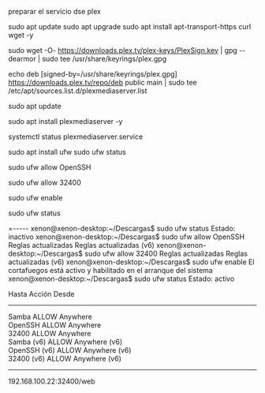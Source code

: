 preparar el servicio dse plex

sudo apt update
sudo apt upgrade
sudo apt install apt-transport-https curl wget -y


sudo wget -O- https://downloads.plex.tv/plex-keys/PlexSign.key | gpg --dearmor | sudo tee /usr/share/keyrings/plex.gpg

echo deb [signed-by=/usr/share/keyrings/plex.gpg] https://downloads.plex.tv/repo/deb public main | sudo tee /etc/apt/sources.list.d/plexmediaserver.list

sudo apt update

sudo apt install plexmediaserver -y

systemctl status plexmediaserver.service



sudo apt install ufw
sudo ufw status

sudo ufw allow OpenSSH

sudo ufw allow 32400

sudo ufw enable

sudo ufw status


=-----
xenon@xenon-desktop:~/Descargas$ sudo ufw status
Estado: inactivo
xenon@xenon-desktop:~/Descargas$ sudo ufw allow OpenSSH
Reglas actualizadas
Reglas actualizadas (v6)
xenon@xenon-desktop:~/Descargas$ sudo ufw allow 32400
Reglas actualizadas
Reglas actualizadas (v6)
xenon@xenon-desktop:~/Descargas$ sudo ufw enable
El cortafuegos está activo y habilitado en el arranque del sistema
xenon@xenon-desktop:~/Descargas$ sudo ufw status
Estado: activo

Hasta                      Acción      Desde
-----                      ------      -----
Samba                      ALLOW       Anywhere                  
OpenSSH                    ALLOW       Anywhere                  
32400                      ALLOW       Anywhere                  
Samba (v6)                 ALLOW       Anywhere (v6)             
OpenSSH (v6)               ALLOW       Anywhere (v6)             
32400 (v6)                 ALLOW       Anywhere (v6)    

--------

192.168.100.22:32400/web
